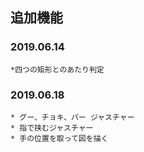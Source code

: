 ## 追加機能
### 2019.06.14
	*四つの矩形とのあたり判定
### 2019.06.18
	* グー、チョキ、パー ジャスチャー
	* 指で挟むジャスチャー
	* 手の位置を取って図を描く
